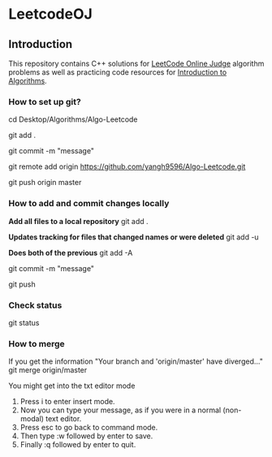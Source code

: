 # LeetcodeOJ


## Introduction
This repository contains C++ solutions for [LeetCode Online Judge](https://oj.leetcode.com) algorithm problems as well as practicing code resources for [Introduction to Algorithms](http://a.co/gAEHGeg).  


### How to set up git?
cd Desktop/Algorithms/Algo-Leetcode  

git add .  

git commit -m "message"  

git remote add origin https://github.com/yangh9596/Algo-Leetcode.git  

git push origin master  


### How to add and commit changes locally

**Add all files to a local repository**
git add .

**Updates tracking for files that changed names or were deleted**
git add -u

**Does both of the previous**
git add -A

git commit -m "message"

git push

### Check status
git status

### How to merge
If you get the information "Your branch and 'origin/master' have diverged..."
git merge origin/master

You might get into the txt editor mode

1. Press i to enter insert mode.
2. Now you can type your message, as if you were in a normal (non-modal) text editor.
3. Press esc to go back to command mode.
4. Then type :w followed by enter to save.
5. Finally :q followed by enter to quit.

### 
